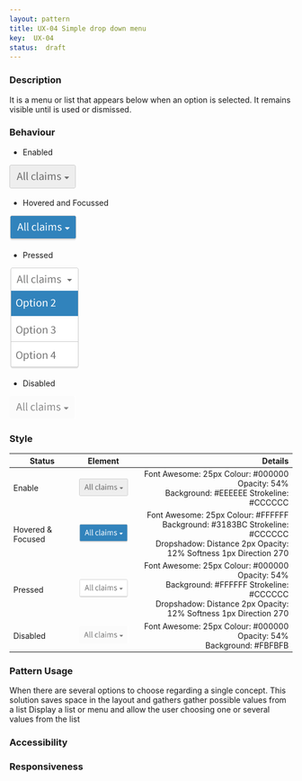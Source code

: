 ```yaml
---
layout: pattern
title: UX-04 Simple drop down menu
key:  UX-04
status:  draft 
---
```



### Description
It is a menu or list that appears below when an option is selected. It remains visible until is used or dismissed.

### Behaviour

- Enabled

![Enabled ](ux04resources/sdd-e.png "Enabled ")

- Hovered and Focussed

![Hovered  and Focussed](ux04resources/sdd-hf.png "Hovered  and Focussed")

- Pressed

![Pressed](ux04resources/sdd-p.png "Pressed")

- Disabled

![Disabled](ux04resources/sdd-d.png "Disabled")


### Style

| Status             | Element                                                  | Details                                 |
| ------------------ |:--------------------------------------------------------:| ---------------------------------------:|
| Enable             | ![Enabled  ](ux04resources/sdd-e2.png "Enabled ")  | Font Awesome: 25px   Colour: #000000 Opacity: 54% <br/>Background: #EEEEEE  Strokeline: #CCCCCC |
| Hovered & Focused &nbsp;&nbsp;&nbsp;&nbsp; | ![Enabled  ](ux04resources/sdd-hf2.png "Hovered & Focused ") | &nbsp;&nbsp;&nbsp;&nbsp; Font Awesome: 25px   Colour: #FFFFFF <br/>Background: #3183BC Strokeline: #CCCCCC	<br/>Dropshadow: Distance 2px Opacity: 12% Softness 1px  Direction 270 |
| Pressed            | ![Pressed  ](ux04resources/sdd-p2.png "Pressed  ") | Font Awesome: 25px   Colour: #000000 Opacity: 54% <br/>Background: #FFFFFF  Strokeline: #CCCCCC <br/>Dropshadow: Distance 2px Opacity: 12% Softness 1px  Direction 270 |
| Disabled            | ![Disabled  ](ux04resources/sdd-d2.png "Disabled  ") | Font Awesome: 25px   Colour: #000000 Opacity: 54% <br/>Background: #FBFBFB |



### Pattern Usage
When there are several options to choose regarding a single concept. This solution saves space in the layout and gathers gather possible values from a list
Display a list or menu and allow the user choosing one or several values from the list 



### Accessibility

### Responsiveness
